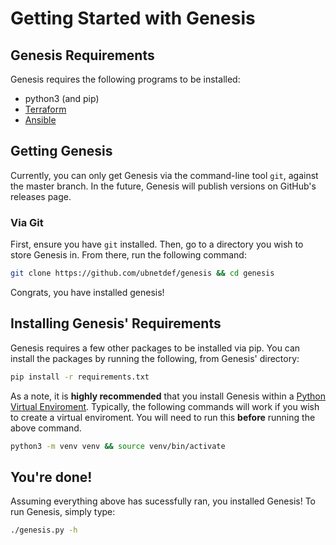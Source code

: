 # Getting Started with Genesis

## Genesis Requirements
Genesis requires the following programs to be installed:

* python3 (and pip)
* [Terraform](https://www.terraform.io/intro/getting-started/install.html)
* [Ansible](https://docs.ansible.com/ansible/latest/installation_guide/intro_installation.html)

## Getting Genesis
Currently, you can only get Genesis via the command-line tool `git`, against the master branch. In the future, Genesis will publish versions on GitHub's releases page.

### Via Git
First, ensure you have `git` installed. Then, go to a directory you wish to store Genesis in. From there, run the following command:

```bash
git clone https://github.com/ubnetdef/genesis && cd genesis
```

Congrats, you have installed genesis!

## Installing Genesis' Requirements
Genesis requires a few other packages to be installed via pip. You can install the packages by running the following, from Genesis' directory:

```bash
pip install -r requirements.txt
```

As a note, it is **highly recommended** that you install Genesis within a [Python Virtual Enviroment](https://docs.python.org/3/library/venv.html). Typically, the following commands will work if you wish to create a virtual enviroment. You will need to run this **before** running the above command.

```bash
python3 -m venv venv && source venv/bin/activate
```

## You're done!
Assuming everything above has sucessfully ran, you installed Genesis! To run Genesis, simply type:

```bash
./genesis.py -h
```
